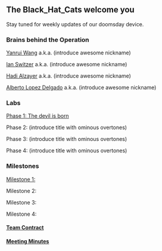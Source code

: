 ## The Black_Hat_Cats welcome you

Stay tuned for weekly updates of our doomsday device.

### Brains behind the Operation

[Yanrui Wang](mailto:yw2226@cornell.edu) a.k.a. (introduce awesome nickname)

[Ian Switzer](mailto:ics9@cornell.edu) a.k.a. (introduce awesome nickname) 
 
[Hadi Alzayer](mailto:ha366@cornell.edu) a.k.a. (introduce awesome nickname) 

[Alberto Lopez Delgado](mailto:al2367@cornell.edu) a.k.a. (introduce awesome nickname) 


### Labs
[Phase 1: The devil is born](./docs/labs/phase_1/Phase1.md) 

Phase 2: (introduce title with ominous overtones)

Phase 3: (introduce title with ominous overtones)

Phase 4: (introduce title with ominous overtones)

### Milestones
[Milestone 1:](./docs/milestones/milestone_1/milestone1.md)

Milestone 2:

Milestone 3:

Milestone 4:

#### [Team Contract](team_contract.pdf)

#### [Meeting Minutes](MeetingMinutes.md)
